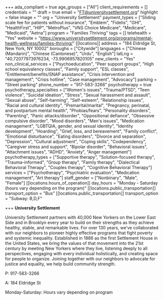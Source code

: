 +++
ada_compliant = true
age_groups = ["All"]
client_requirements = []
credentials = ""
draft = true
email = "FT@universitysettlement.org"
highlight = false
image = ""
org = "University Settlement"
payment_types = ["Sliding scale fee for patients without insurance", "Emblem", "Fidelis", "GHI", "HealthFirst", "HIP", "MetroPlus", "VNS Choice Medicare", "Medicare", "Medicaid", "Aetna"]
program = "Families Thriving"
tags = []
telehealth = "Yes"
website = "https://www.universitysettlement.org/programs/mental-health-wellness/families-thriving/"
[[locations]]
address = "184 Eldridge St, New York, NY 10002"
boroughs = ["Citywide"]
languages = ["Chinese (Mandarin)", "Chinese (Cantonese)", "Urdu", "English"]
latLng = "40.72077973976234, -73.9906957820105"
new_clients = "Yes"
non_clinical_services = ["Psychoeducation", "Peer support groups", "High school equivalency classes", "Family support", "ESL classes", "Entitlement/benefits/SNAP assistance", "Crisis intervention and management", "Crisis hotline", "Case management", "Advocacy"]
parking = "Street parking"
phone_number = "917-583-3266"
psychotherapy = true
psychotherapy_specialties = ["Women's issues", "Trauma/PTSD", "Teen violence", "Suicidal ideation", "Stress", "Sexual harassment and assault", "Sexual abuse", "Self-harming", "Self-esteem", "Relationship issues", "Racial and cultural identity", "Premarital/marital", "Pregnancy, perinatal, and postpartum mental health", "Phobias/fears", "Personality disorders", "Parenting", "Panic attacks/disorder", "Oppositional defiance", "Obsessive compulsive disorder", "Mood disorders", "Men's issues", "Medication management", "LGBTQIA, gender, and sexual identity", "Identity development", "Hoarding", "Grief, loss, and bereavement", "Family conflict", "Emotional disturbance", "Eating disorders", "Divorce and separation", "Depression", "Cultural adjustment", "Coping skills", "Codependency", "Caregiver stress and support", "Bipolar disorder", "Behavioral issues", "Attachment issues", "ADHD", "Anxiety", "Anger management"]
psychotherapy_types = ["Supportive therapy", "Solution-focused therapy", "Trauma-informed", "Group therapy", "Family therapy", "Dialectical Behavioral Therapy", "Couples therapy", "Cognitive Behavioral Therapy"]
services = ["Psychotherapy", "Psychiatric evaluation", "Medication management", "Art therapy"]
staff_gender = ["Nonbinary", "Male", "Female"]
[[locations.hours_of_operation]]
day_hours = "Monday - Saturday (hours vary depending on the program)"
[[locations.public_transportation]]
transport_option = "Bus"
[[locations.public_transportation]]
transport_option = "Subway: B,D,F"

+++
**University Settlement**

University Settlement partners with 40,000 New Yorkers on the Lower East Side and in Brooklyn every year to build on their strengths as they achieve healthy, stable, and remarkable lives. For over 130 years, we’ve collaborated with our neighbors to pioneer highly effective programs that fight poverty and systemic inequality. Established in 1886 as the first Settlement House in the United States, we bring the values of that movement into the 21st century by meeting New Yorkers where they live, listening deeply to all perspectives, engaging with every individual holistically, and creating space for people to organize. Joining together with our neighbors to advocate for justice and equality, we help build community strength. 

P: 917-583-3266

A: 184 Eldridge St

Monday-Saturday: Hours vary depending on program
